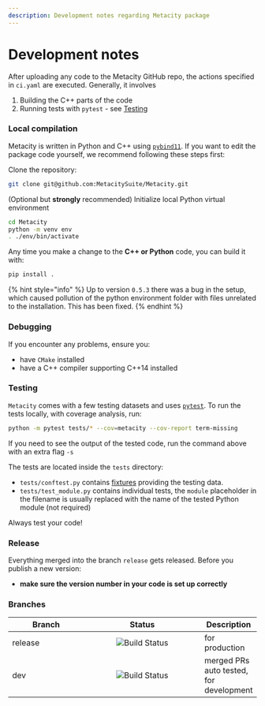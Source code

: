 ```yaml
---
description: Development notes regarding Metacity package
---
```


# Development notes

After uploading any code to the Metacity GitHub repo, the actions specified in `ci.yaml` are executed. Generally, it involves&#x20;

1. Building the C++ parts of the code
2. Running tests with `pytest` - see [Testing](development.md#tests)

### Local compilation

Metacity is written in Python and C++ using [`pybind11`](https://github.com/pybind/pybind11). If you want to edit the package code yourself, we recommend following these steps first:&#x20;

Clone the repository:

```bash
git clone git@github.com:MetacitySuite/Metacity.git
```

(Optional but **strongly** recommended) Initialize local Python virtual environment

```bash
cd Metacity
python -m venv env
. ./env/bin/activate
```

Any time you make a change to the **C++ or Python** code, you can build it with:

```bash
pip install .
```

{% hint style="info" %}
Up to version `0.5.3` there was a bug in the setup, which caused pollution of the python environment folder with files unrelated to the installation. This has been fixed.
{% endhint %}

### Debugging

If you encounter any problems, ensure you:

* have `CMake` installed
* have a C++ compiler supporting C++14 installed

### Testing

`Metacity` comes with a few testing datasets and uses [`pytest`](https://docs.pytest.org/en/7.1.x/). To run the tests locally, with coverage analysis, run:

```bash
python -m pytest tests/* --cov=metacity --cov-report term-missing
```

If you need to see the output of the tested code, run the command above with an extra flag `-s`

The tests are located inside the `tests` directory:

* `tests/conftest.py` contains [fixtures](https://docs.pytest.org/en/6.2.x/fixture.html) providing the testing data.
* `tests/test_module.py` contains individual tests, the `module` placeholder in the filename is usually replaced with the name of the tested Python module (not required)

Always test your code!

### Release

Everything merged into the branch `release` gets released. Before you publish a new version:

* **make sure the version number in your code is set up correctly**

### Branches

<table><thead><tr><th width="142.33333333333331">Branch</th><th width="230" align="center">Status</th><th>Description</th></tr></thead><tbody><tr><td>release</td><td align="center"><img src="https://github.com/MetacitySuite/Metacity/workflows/Metacity%20CI/badge.svg?branch=release" alt="Build Status"></td><td>for production</td></tr><tr><td>dev</td><td align="center"><img src="https://github.com/MetacitySuite/Metacity/workflows/Metacity%20CI/badge.svg?branch=dev" alt="Build Status"></td><td>merged PRs auto tested, for development</td></tr></tbody></table>

